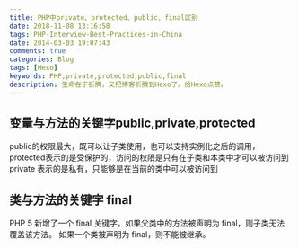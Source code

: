 ```yaml
---
title: PHP中private、protected、public、final区别
date: 2018-11-08 13:16:58
tags: PHP-Interview-Best-Practices-in-China
date: 2014-03-03 19:07:43
comments: true
categories: Blog
tags: [Hexo]
keywords: PHP,private,protected,public,final
description: 生命在于折腾，又把博客折腾到Hexo了。给Hexo点赞。
---
```


## 变量与方法的关键字public,private,protected

 public的权限最大，既可以让子类使用，也可以支持实例化之后的调用，
 protected表示的是受保护的，访问的权限是只有在子类和本类中才可以被访问到
 private 表示的是私有，只能够是在当前的类中可以被访问到

## 类与方法的关键字 final

 PHP 5 新增了一个 final 关键字。如果父类中的方法被声明为 final，则子类无法覆盖该方法。
 如果一个类被声明为 final，则不能被继承。
